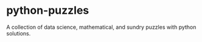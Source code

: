 # python-puzzles
A collection of data science, mathematical, and sundry puzzles with python solutions.
